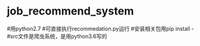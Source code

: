 # job_recommend_system

#用python2.7
#可直接执行recommedation.py运行
#安装相关包用pip install -
#src文件是爬虫系统，是用python3.6写的
